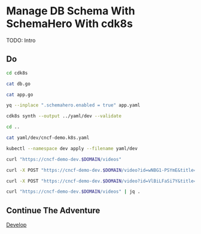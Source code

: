 # Manage DB Schema With SchemaHero With cdk8s

TODO: Intro

## Do

```bash
cd cdk8s

cat db.go

cat app.go

yq --inplace ".schemahero.enabled = true" app.yaml

cdk8s synth --output ../yaml/dev --validate 

cd ..

cat yaml/dev/cncf-demo.k8s.yaml

kubectl --namespace dev apply --filename yaml/dev

curl "https://cncf-demo-dev.$DOMAIN/videos"

curl -X POST "https://cncf-demo-dev.$DOMAIN/video?id=wNBG1-PSYmE&title=Kubernetes%20Policies%20And%20Governance%20-%20Ask%20Me%20Anything%20With%20Jim%20Bugwadia"

curl -X POST "https://cncf-demo-dev.$DOMAIN/video?id=VlBiLFaSi7Y&title=Scaleway%20-%20Everything%20We%20Expect%20From%20A%20Cloud%20Computing%20Service%3F"

curl "https://cncf-demo-dev.$DOMAIN/videos" | jq .
```

## Continue The Adventure

[Develop](../develop/story.md)
